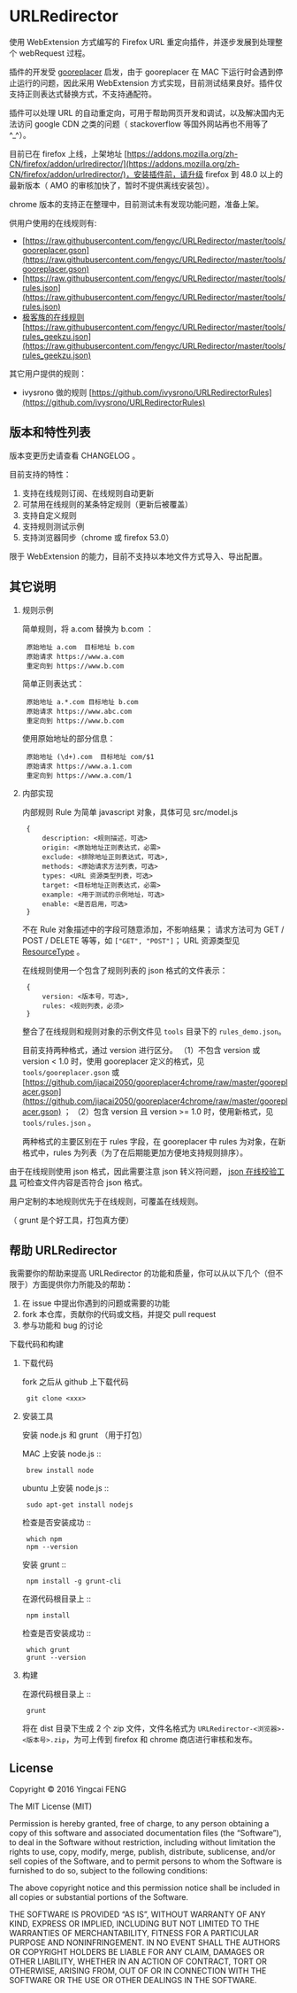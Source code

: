 URLRedirector
=============

使用 WebExtension 方式编写的 Firefox URL 重定向插件，并逐步发展到处理整个 webRequest 过程。

插件的开发受 [gooreplacer](https://github.com/jiacai2050/gooreplacer) 启发，由于 gooreplacer 在 MAC 下运行时会遇到停止运行的问题，因此采用 WebExtension 方式实现，目前测试结果良好。插件仅支持正则表达式替换方式，不支持通配符。

插件可以处理 URL 的自动重定向，可用于帮助网页开发和调试，以及解决国内无法访问 google CDN 之类的问题（ stackoverflow 等国外网站再也不用等了^_^）。

目前已在 firefox 上线，上架地址 [https://addons.mozilla.org/zh-CN/firefox/addon/urlredirector/](https://addons.mozilla.org/zh-CN/firefox/addon/urlredirector/)，安装插件前，请升级 firefox 到 48.0 以上的最新版本（ AMO 的审核加快了，暂时不提供离线安装包）。

chrome 版本的支持正在整理中，目前测试未有发现功能问题，准备上架。

供用户使用的在线规则有:

* [https://raw.githubusercontent.com/fengyc/URLRedirector/master/tools/gooreplacer.gson](https://raw.githubusercontent.com/fengyc/URLRedirector/master/tools/gooreplacer.gson)
* [https://raw.githubusercontent.com/fengyc/URLRedirector/master/tools/rules.json](https://raw.githubusercontent.com/fengyc/URLRedirector/master/tools/rules.json)
* [极客族的在线规则](http://cdn.geekzu.org/cached.html) [https://raw.githubusercontent.com/fengyc/URLRedirector/master/tools/rules_geekzu.json](https://raw.githubusercontent.com/fengyc/URLRedirector/master/tools/rules_geekzu.json)

其它用户提供的规则：

* ivysrono 做的规则 [https://github.com/ivysrono/URLRedirectorRules](https://github.com/ivysrono/URLRedirectorRules)

版本和特性列表
-------

版本变更历史请查看 CHANGELOG 。

目前支持的特性：

1. 支持在线规则订阅、在线规则自动更新
2. 可禁用在线规则的某条特定规则（更新后被覆盖）
3. 支持自定义规则
4. 支持规则测试示例
5. 支持浏览器同步（chrome 或 firefox 53.0）

限于 WebExtension 的能力，目前不支持以本地文件方式导入、导出配置。

其它说明
--------

1. 规则示例

    简单规则，将 a.com 替换为 b.com ：
    
        原始地址 a.com  目标地址 b.com
        原始请求 https://www.a.com
        重定向到 https://www.b.com
    
    简单正则表达式：
    
        原始地址 a.*.com 目标地址 b.com
        原始请求 https://www.abc.com
        重定向到 https://www.b.com
        
    使用原始地址的部分信息：
    
        原始地址 (\d+).com  目标地址 com/$1
        原始请求 https://www.a.1.com
        重定向到 https://www.a.com/1

2. 内部实现

    内部规则 Rule 为简单 javascript 对象，具体可见 src/model.js
    
        {
            description: <规则描述，可选>
            origin: <原始地址正则表达式，必需>
            exclude: <排除地址正则表达式，可选>,
            methods: <原始请求方法列表，可选>
            types: <URL 资源类型列表，可选>
            target: <目标地址正则表达式，必需>
            example: <用于测试的示例地址，可选>
            enable: <是否启用，可选>
        }
    
    不在 Rule 对象描述中的字段可随意添加，不影响结果；
    请求方法可为 GET / POST / DELETE 等等，如 `["GET", "POST"]`；
    URL 资源类型见 [ResourceType](https://developer.mozilla.org/en-US/Add-ons/WebExtensions/API/webRequest/ResourceType) 。
    
    在线规则使用一个包含了规则列表的 json 格式的文件表示：
    
        {
            version: <版本号，可选>,
            rules: <规则列表，必须>
        }
    
    整合了在线规则和规则对象的示例文件见 `tools` 目录下的 `rules_demo.json`。
    
    目前支持两种格式，通过 version 进行区分。
    （1）不包含 version 或 version < 1.0 时，使用 gooreplacer 定义的格式，见 `tools/gooreplacer.gson` 或 [https://github.com/jiacai2050/gooreplacer4chrome/raw/master/gooreplacer.gson](https://github.com/jiacai2050/gooreplacer4chrome/raw/master/gooreplacer.gson) ；
    （2）包含 version 且 version >= 1.0 时，使用新格式，见 `tools/rules.json` 。
    
    两种格式的主要区别在于 rules 字段，在 gooreplacer 中 rules 为对象，在新格式中，rules 为列表（为了在后期能更加方便地支持规则排序）。

由于在线规则使用 json 格式，因此需要注意 json 转义符问题， [json 在线校验工具](http://json.cn/) 可检查文件内容是否符合 json 格式。

用户定制的本地规则优先于在线规则，可覆盖在线规则。

（ grunt 是个好工具，打包真方便）


帮助 URLRedirector
----------------

我需要你的帮助来提高 URLRedirector 的功能和质量，你可以从以下几个（但不限于）方面提供你力所能及的帮助：

1. 在 issue 中提出你遇到的问题或需要的功能
2. fork 本仓库，贡献你的代码或文档，并提交 pull request
3. 参与功能和 bug 的讨论

下载代码和构建

1. 下载代码

    fork 之后从 github 上下载代码
    
        git clone <xxx>

2. 安装工具

    安装 node.js 和 grunt （用于打包）
    
    MAC 上安装 node.js ::
    
        brew install node
    
    ubuntu 上安装 node.js ::
        
        sudo apt-get install nodejs
        
    检查是否安装成功 ::
    
        which npm
        npm --version
        
    安装 grunt ::
    
        npm install -g grunt-cli
    
    在源代码根目录上 ::
    
        npm install
        
    检查是否安装成功 ::
    
        which grunt
        grunt --version

3. 构建

    在源代码根目录上 ::
    
        grunt
    
    将在 dist 目录下生成 2 个 zip 文件，文件名格式为 `URLRedirector-<浏览器>-<版本号>.zip`，为可上传到 firefox 和 chrome 商店进行审核和发布。

License
-------

Copyright © 2016 Yingcai FENG

The MIT License (MIT)

Permission is hereby granted, free of charge, to any person obtaining a copy of this software and associated documentation files (the “Software”), to deal in the Software without restriction, including without limitation the rights to use, copy, modify, merge, publish, distribute, sublicense, and/or sell copies of the Software, and to permit persons to whom the Software is furnished to do so, subject to the following conditions:

The above copyright notice and this permission notice shall be included in all copies or substantial portions of the Software.

THE SOFTWARE IS PROVIDED “AS IS”, WITHOUT WARRANTY OF ANY KIND, EXPRESS OR IMPLIED, INCLUDING BUT NOT LIMITED TO THE WARRANTIES OF MERCHANTABILITY, FITNESS FOR A PARTICULAR PURPOSE AND NONINFRINGEMENT. IN NO EVENT SHALL THE AUTHORS OR COPYRIGHT HOLDERS BE LIABLE FOR ANY CLAIM, DAMAGES OR OTHER LIABILITY, WHETHER IN AN ACTION OF CONTRACT, TORT OR OTHERWISE, ARISING FROM, OUT OF OR IN CONNECTION WITH THE SOFTWARE OR THE USE OR OTHER DEALINGS IN THE SOFTWARE.
